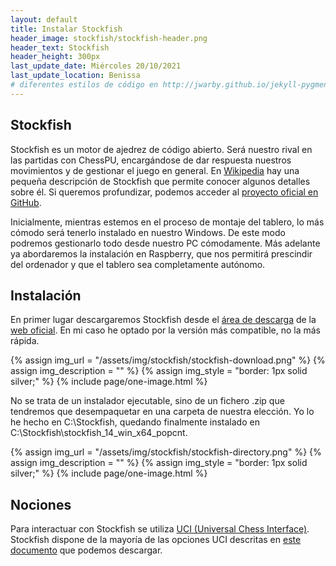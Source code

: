 ```yaml
---
layout: default
title: Instalar Stockfish
header_image: stockfish/stockfish-header.png
header_text: Stockfish
header_height: 300px
last_update_date: Miércoles 20/10/2021
last_update_location: Benissa
# diferentes estilos de código en http://jwarby.github.io/jekyll-pygments-themes/languages/java.html
---
```

## Stockfish
Stockfish es un motor de ajedrez de código abierto. Será nuestro rival en las partidas con ChessPU, encargándose de dar respuesta nuestros movimientos y de gestionar el juego en general. En [Wikipedia](https://es.wikipedia.org/wiki/Stockfish) hay una pequeña descripción de Stockfish que permite conocer algunos detalles sobre él. Si queremos profundizar, podemos acceder al [proyecto oficial en GitHub](https://github.com/official-stockfish/Stockfish).

Inicialmente, mientras estemos en el proceso de montaje del tablero, lo más cómodo será tenerlo instalado en nuestro Windows. De este modo podremos gestionarlo todo desde nuestro PC cómodamente. Más adelante ya abordaremos la instalación en Raspberry, que nos permitirá prescindir del ordenador y que el tablero sea completamente autónomo.

## Instalación
En primer lugar descargaremos Stockfish desde el [área de descarga](https://stockfishchess.org/download/) de la [web oficial](https://stockfishchess.org/). En mi caso he optado por la versión más compatible, no la más rápida.

{% assign img_url = "/assets/img/stockfish/stockfish-download.png" %}
{% assign img_description = "" %}
{% assign img_style = "border: 1px solid silver;" %}
{% include page/one-image.html %}

No se trata de un instalador ejecutable, sino de un fichero .zip que tendremos que desempaquetar en una carpeta de nuestra elección. Yo lo he hecho en C:\Stockfish, quedando finalmente instalado en C:\Stockfish\stockfish_14_win_x64_popcnt.

{% assign img_url = "/assets/img/stockfish/stockfish-directory.png" %}
{% assign img_description = "" %}
{% assign img_style = "border: 1px solid silver;" %}
{% include page/one-image.html %}

## Nociones
Para interactuar con Stockfish se utiliza [UCI (Universal Chess Interface)](https://backscattering.de/chess/uci/). Stockfish dispone de la mayoría de las opciones UCI descritas en [este documento](https://www.shredderchess.com/download/div/uci.zip) que podemos descargar.